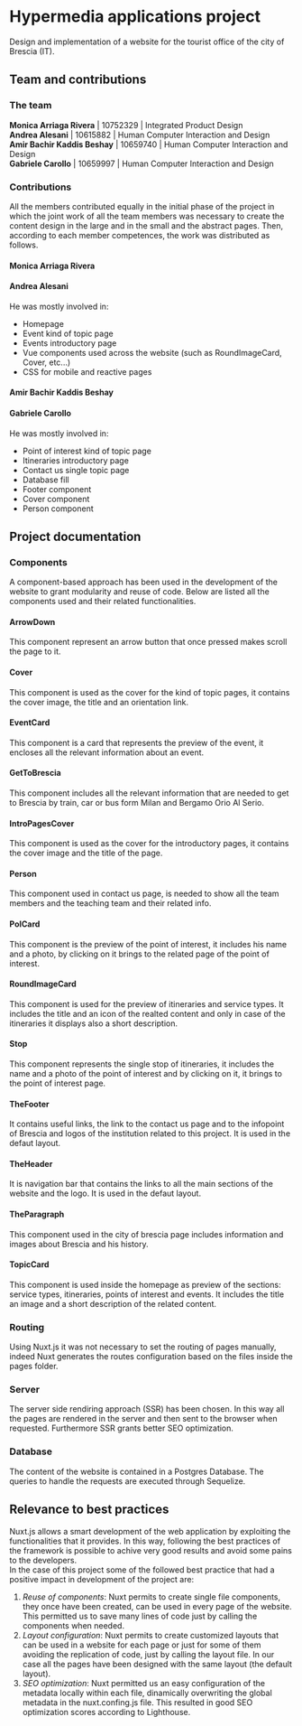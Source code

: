 # Hypermedia applications project
Design and implementation of a website for the tourist office of the city of Brescia (IT).
## Team and contributions
### The team
**Monica Arriaga Rivera** | 10752329 | Integrated Product Design  
**Andrea Alesani** | 10615882 | Human Computer Interaction and Design  
**Amir Bachir Kaddis Beshay** | 10659740 | Human Computer Interaction and Design  
**Gabriele Carollo** | 10659997 | Human Computer Interaction and Design  
### Contributions
All the members contributed equally in the initial phase of the project in which the joint work of all the team members was necessary to create the content design in the large and in the small and the abstract pages.
Then, according to each member competences, the work was distributed as follows. 
#### Monica Arriaga Rivera
#### Andrea Alesani
He was mostly involved in:
* Homepage
* Event kind of topic page
* Events introductory page
* Vue components used across the website (such as RoundImageCard, Cover, etc...)
* CSS for mobile and reactive pages
#### Amir Bachir Kaddis Beshay
#### Gabriele Carollo
He was mostly involved in:
* Point of interest kind of topic page
* Itineraries introductory page
* Contact us single topic page
* Database fill
* Footer component
* Cover component
* Person component
## Project documentation
### Components
A component-based approach has been used in the development of the website to grant modularity and reuse of code. Below are listed all the components used and their related functionalities.
#### ArrowDown
This component represent an arrow button that once pressed makes scroll the page to it.
#### Cover
This component is used as the cover for the kind of topic pages, it contains the cover image, the title and an orientation link.
#### EventCard
This component is a card that represents the preview of the event, it encloses all the relevant information about an event.
#### GetToBrescia
This component includes all the relevant information that are needed to get to Brescia by train, car or bus form Milan and Bergamo Orio Al Serio.
#### IntroPagesCover
This component is used as the cover for the introductory pages, it contains the cover image and the title of the page.
#### Person
This component used in contact us page, is needed to show all the team members and the teaching team and their related info.
#### PoICard
This component is the preview of the point of interest, it includes his name and a photo, by clicking on it brings to the related page of the point of interest.
#### RoundImageCard
This component is used for the preview of itineraries and service types. It includes the title and an icon of the realted content and only in case of the itineraries it displays also a short description.
#### Stop
This component represents the single stop of itineraries, it includes the name and a photo of the point of interest and by clicking on it, it brings to the point of interest page.
#### TheFooter
It contains useful links, the link to the contact us page and to the infopoint of Brescia and logos of the institution related to this project. It is used in the defaut layout.
#### TheHeader
It is navigation bar that contains the links to all the main sections of the website and the logo. It is used in the defaut layout.
#### TheParagraph
This component used in the city of brescia page includes information and images about Brescia and his history.
#### TopicCard
This component is used inside the homepage as preview of the sections: service types, itineraries, points of interest and events. It includes the title an image and a short description of the related content.
### Routing 
Using Nuxt.js it was not necessary to set the routing of pages manually, indeed Nuxt generates the routes configuration based on the files inside the pages folder.
### Server
The server side rendiring approach (SSR) has been chosen. In this way all the pages are rendered in the server and then sent to the browser when requested. Furthermore SSR grants better SEO optimization.
### Database
The content of the website is contained in a Postgres Database. The queries to handle the requests are executed through Sequelize.

## Relevance to best practices
Nuxt.js allows a smart development of the web application by exploiting the functionalities that it provides. In this way, following the best practices of the framework is possible to achive very good results and avoid some pains to the developers.   
In the case of this project some of the followed best practice that had a positive impact in development of the project are:
1. *Reuse of components*: Nuxt permits to create single file components, they once have been created, can be used in every page of the website. This permitted us to save many lines of code just by calling the components when needed.
2. *Layout configuration*: Nuxt permits to create customized layouts that can be used in a website for each page or just for some of them avoiding the replication of code, just by calling the layout file. In our case all the pages have been designed with the same layout (the default layout).
3. *SEO optimization*: Nuxt permitted us an easy configuration of the metadata locally within each file, dinamically overwriting the global metadata in the nuxt.confing.js file. This resulted in good SEO optimization scores according to Lighthouse.
